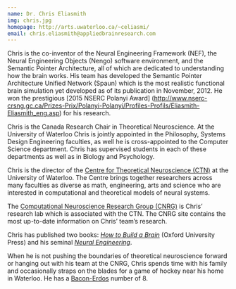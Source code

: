 ```yaml
---
name: Dr. Chris Eliasmith
img: chris.jpg
homepage: http://arts.uwaterloo.ca/~celiasmi/
email: chris.eliasmith@appliedbrainresearch.com
---
```


Chris is the co-inventor of the Neural Engineering Framework (NEF),
the Neural Engineering Objects (Nengo) software environment, and
the Semantic Pointer Architecture, all of which are dedicated to understanding how the brain works. His team has
developed the Semantic Pointer Architecture Unified Network (Spaun)
which is the most realistic functional brain simulation yet developed
as of its publication in November, 2012.  He won the prestigious [2015 NSERC Polanyi Award] (http://www.nserc-crsng.gc.ca/Prizes-Prix/Polanyi-Polanyi/Profiles-Profils/Eliasmith-Eliasmith_eng.asp) for his research.

Chris is the Canada Research Chair in Theoretical Neuroscience. At the
University of Waterloo Chris is jointly appointed in the Philosophy,
Systems Design Engineering faculties, as well he is cross-appointed to
the Computer Science department. Chris has supervised students in each
of these departments as well as in Biology and Psychology.

Chris is the director of the
[Centre for Theoretical Neuroscience (CTN)](http://ctn.uwaterloo.ca/)
at the University of Waterloo. The Centre brings together researchers
across many faculties as diverse as math, engineering, arts and
science who are interested in computational and theoretical models of
neural systems.

The
[Computational Neuroscience Research Group (CNRG)](http://compneuro.uwaterloo.ca/)
is Chris’ research lab which is associated with the CTN.
The CNRG site contains the most up-to-date information
on Chris’ team’s research.

Chris has published two books:
[*How to Build a Brain*](http://nengo.ca/build-a-brain)
(Oxford University Press)
and his seminal
[*Neural Engineering*](http://compneuro.uwaterloo.ca/research/nef.html).

When he is not pushing the boundaries of theoretical neuroscience
forward or hanging out with his team at the CNRG, Chris spends time
with his family and occasionally straps on the blades for a game of
hockey near his home in Waterloo.  He has a [Bacon-Erdos](https://en.wikipedia.org/wiki/Erd%C5%91s%E2%80%93Bacon_number)
number of 8.
